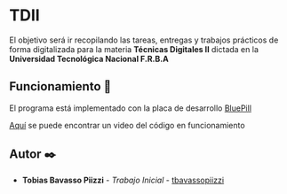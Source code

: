 # TDII

El objetivo será ir recopilando las tareas, entregas y trabajos prácticos de forma digitalizada para la materia __**Técnicas Digitales II**__ dictada en la __**Universidad Tecnológica Nacional F.R.B.A**__

## Funcionamiento 🚀

El programa está implementado con la placa de desarrollo [BluePill](https://stm32-base.org/boards/STM32F103C8T6-Blue-Pill.html)

[Aquí](https://studio.youtube.com/video/F77Dk3ty5lo/edit) se puede encontrar un video del código en funcionamiento


## Autor ✒️
* **Tobias Bavasso Piizzi** - *Trabajo Inicial* - [tbavassopiizzi](https://gitlab.frba.utn.edu.ar/tbavassopiizzi)
